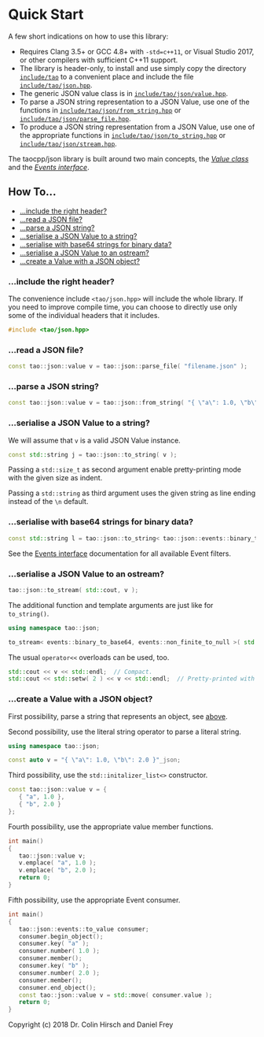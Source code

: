 # Quick Start

A few short indications on how to use this library:

* Requires Clang 3.5+ or GCC 4.8+ with `-std=c++11`, or Visual Studio 2017, or other compilers with sufficient C++11 support.
* The library is header-only, to install and use simply copy the directory [`include/tao`](include/tao) to a convenient place and include the file [`include/tao/json.hpp`](include/tao/json.hpp).
* The generic JSON value class is in [`include/tao/json/value.hpp`](include/tao/json/value.hpp).
* To parse a JSON string representation to a JSON Value, use one of the functions in [`include/tao/json/from_string.hpp`](include/tao/json/from_string.hpp) or [`include/tao/json/parse_file.hpp`](include/tao/json/parse_file.hpp).
* To produce a JSON string representation from a JSON Value, use one of the appropriate functions in [`include/tao/json/to_string.hpp`](include/tao/json/to_string.hpp) or [`include/tao/json/stream.hpp`](include/tao/json/stream.hpp).

The taocpp/json library is built around two main concepts, the [*Value class*](Value-Class.md) and the [*Events interface*](Events-Interface.md).



## How To...

* [...include the right header?](#include-the-right-header)
* [...read a JSON file?](#read-a-json-file)
* [...parse a JSON string?](#parse-a-json-string)
* [...serialise a JSON Value to a string?](#serialise-a-json-value-to-a-string)
* [...serialise with base64 strings for binary data?](#serialise-with-base64-strings-for-binary-data)
* [...serialise a JSON Value to an ostream?](#serialise-a-json-value-to-an-ostream)
* [...create a Value with a JSON object?](#create-a-value-with-a-json-object)

### ...include the right header?

The convenience include `<tao/json.hpp>` will include the whole library.
If you need to improve compile time, you can choose to directly use only some of the individual headers that it includes.

```c++
#include <tao/json.hpp>
```

### ...read a JSON file?

```c++
const tao::json::value v = tao::json::parse_file( "filename.json" );
```

### ...parse a JSON string?

```c++
const tao::json::value v = tao::json::from_string( "{ \"a\": 1.0, \"b\": 2.0 }" );
```

### ...serialise a JSON Value to a string?

We will assume that `v` is a valid JSON Value instance.

```c++
const std::string j = tao::json::to_string( v );
```

Passing a `std::size_t` as second argument enable pretty-printing mode with the given size as indent.

Passing a `std::string` as third argument uses the given string as line ending instead of the `\n` default.

### ...serialise with base64 strings for binary data?

```c++
const std::string l = tao::json::to_string< tao::json::events::binary_to_base64 >( v );
```

See the [Events interface](Events-Interface.md) documentation for all available Event filters.

### ...serialise a JSON Value to an ostream?

```c++
tao::json::to_stream( std::cout, v );
```

The additional function and template arguments are just like for `to_string()`.

```c++
using namespace tao::json;

to_stream< events::binary_to_base64, events::non_finite_to_null >( std::cout, v, 3, "\r\n" );
```

The usual `operator<<` overloads can be used, too.

```c++
std::cout << v << std::endl;  // Compact.
std::cout << std::setw( 2 ) << v << std::endl;  // Pretty-printed with indent 2.
```

### ...create a Value with a JSON object?

First possibility, parse a string that represents an object, see [above](#parse-a-json-string).

Second possibility, use the literal string operator to parse a literal string.

```c++
using namespace tao::json;

const auto v = "{ \"a\": 1.0, \"b\": 2.0 }"_json;
```

Third possibility, use the `std::initalizer_list<>` constructor.

```c++
const tao::json::value v = {
   { "a", 1.0 },
   { "b", 2.0 }
};
```

Fourth possibility, use the appropriate value member functions.

```c++
int main()
{
   tao::json::value v;
   v.emplace( "a", 1.0 );
   v.emplace( "b", 2.0 );
   return 0;
}
```

Fifth possibility, use the appropriate Event consumer.

```c++
int main()
{
   tao::json::events::to_value consumer;
   consumer.begin_object();
   consumer.key( "a" );
   consumer.number( 1.0 );
   consumer.member();
   consumer.key( "b" );
   consumer.number( 2.0 );
   consumer.member();
   consumer.end_object();
   const tao::json::value v = std::move( consumer.value );
   return 0;
}
```

Copyright (c) 2018 Dr. Colin Hirsch and Daniel Frey
